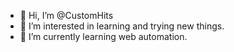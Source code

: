 - 👋 Hi, I’m @CustomHits
- 👀 I’m interested in learning and trying new things.
- 🌱 I’m currently learning web automation.

<!---
CustomHits/CustomHits is a ✨ special ✨ repository because its `README.md` (this file) appears on your GitHub profile.
You can click the Preview link to take a look at your changes.
--->
